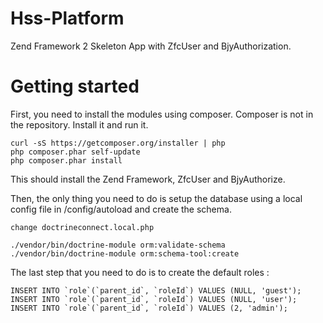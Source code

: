 Hss-Platform
============================

Zend Framework 2 Skeleton App with ZfcUser and BjyAuthorization.


Getting started
===============
First, you need to install the modules using composer. Composer is not in the repository. Install it and run it.

    curl -sS https://getcomposer.org/installer | php
    php composer.phar self-update
    php composer.phar install
    
This should install the Zend Framework, ZfcUser and BjyAuthorize.

Then, the only thing you need to do is setup the database using a local config file in /config/autoload and create the schema.

    change doctrineconnect.local.php
    
    ./vendor/bin/doctrine-module orm:validate-schema
    ./vendor/bin/doctrine-module orm:schema-tool:create
    
The last step that you need to do is to create the default roles :

    INSERT INTO `role`(`parent_id`, `roleId`) VALUES (NULL, 'guest');
    INSERT INTO `role`(`parent_id`, `roleId`) VALUES (NULL, 'user');
    INSERT INTO `role`(`parent_id`, `roleId`) VALUES (2, 'admin');
